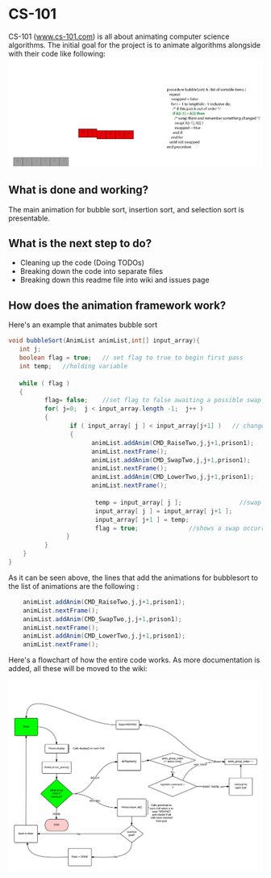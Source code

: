 CS-101
======

CS-101 (www.cs-101.com) is all about animating computer science algorithms. The initial goal for the project is to animate algorithms alongside with their code like following:
![Animated gif](/resources/images/blog/demo1.gif "Proof of concept demo")

What is done and working?
---------------------------------------------------------
The main animation for bubble sort, insertion sort, and selection sort is presentable.

What is the next step to do?
---------------------------------------------------------
- Cleaning up the code (Doing TODOs)
- Breaking down the code into separate files
- Breaking down this readme file into wiki and issues page

How does the animation framework work?
----------------------------------------------------------
Here's an example that animates bubble sort

```java
void bubbleSort(AnimList animList,int[] input_array){  
   int j;
   boolean flag = true;   // set flag to true to begin first pass
   int temp;   //holding variable

   while ( flag )
   {
          flag= false;    //set flag to false awaiting a possible swap
          for( j=0;  j < input_array.length -1;  j++ )
          {
                 if ( input_array[ j ] < input_array[j+1] )   // change to > for ascending sort
                 {
                       animList.addAnim(CMD_RaiseTwo,j,j+1,prison1);
                       animList.nextFrame();
                       animList.addAnim(CMD_SwapTwo,j,j+1,prison1);
                       animList.nextFrame();
                       animList.addAnim(CMD_LowerTwo,j,j+1,prison1);
                       animList.nextFrame();
                         
                        temp = input_array[ j ];                //swap elements
                        input_array[ j ] = input_array[ j+1 ];
                        input_array[ j+1 ] = temp;
                        flag = true;              //shows a swap occurred  
                } 
          } 
    } 
}
```
As it can be seen above, the lines that add the animations for bubblesort to the list of animations are the following :
```java
    animList.addAnim(CMD_RaiseTwo,j,j+1,prison1);
    animList.nextFrame();
    animList.addAnim(CMD_SwapTwo,j,j+1,prison1);
    animList.nextFrame();
    animList.addAnim(CMD_LowerTwo,j,j+1,prison1);
    animList.nextFrame();
```

Here's a flowchart of how the entire code works. As more documentation is added, all these will be moved to the wiki:

![Flowchart](/resources/images/planning/flowchart.png "Flow Chart")

